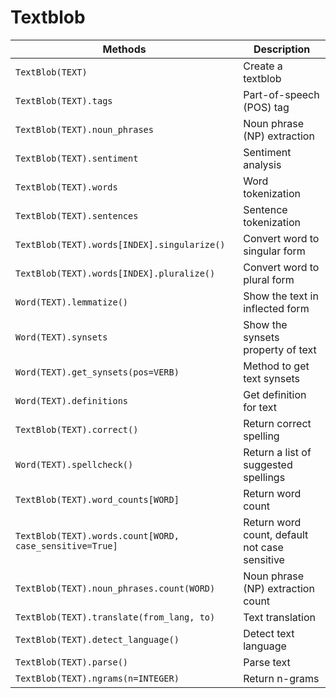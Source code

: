 # Textblob

| Methods | Description |
| --- | --- |
| `TextBlob(TEXT)` | Create a textblob |
| `TextBlob(TEXT).tags` | Part-of-speech (POS) tag |
| `TextBlob(TEXT).noun_phrases` | Noun phrase (NP) extraction |
| `TextBlob(TEXT).sentiment` | Sentiment analysis |
| `TextBlob(TEXT).words` | Word tokenization |
| `TextBlob(TEXT).sentences` | Sentence tokenization |
| `TextBlob(TEXT).words[INDEX].singularize()` | Convert word to singular form |
| `TextBlob(TEXT).words[INDEX].pluralize()` | Convert word to plural form |
| `Word(TEXT).lemmatize()` | Show the text in inflected form |
| `Word(TEXT).synsets` | Show the synsets property of text |
| `Word(TEXT).get_synsets(pos=VERB)` | Method to get text synsets |
| `Word(TEXT).definitions` | Get definition for text |
| `TextBlob(TEXT).correct()` | Return correct spelling |
| `Word(TEXT).spellcheck()` | Return a list of suggested spellings |
| `TextBlob(TEXT).word_counts[WORD]` | Return word count |
| `TextBlob(TEXT).words.count[WORD, case_sensitive=True]` | Return word count, default not case sensitive |
| `TextBlob(TEXT).noun_phrases.count(WORD)` | Noun phrase (NP) extraction count |
| `TextBlob(TEXT).translate(from_lang, to)` | Text translation |
| `TextBlob(TEXT).detect_language()` | Detect text language |
| `TextBlob(TEXT).parse()` | Parse text |
| `TextBlob(TEXT).ngrams(n=INTEGER)` | Return n-grams |
